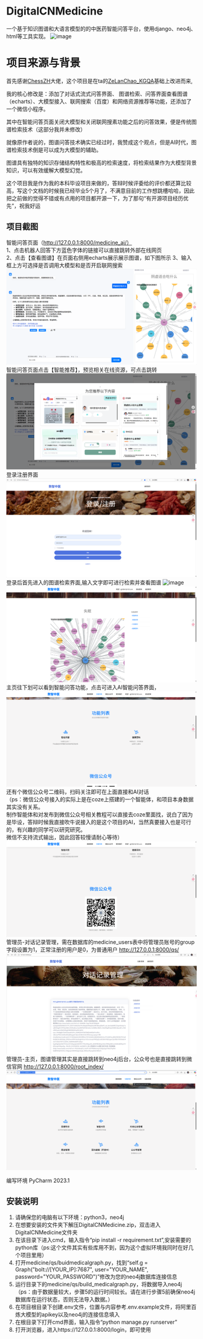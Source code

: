 
# DigitalCNMedicine
一个基于知识图谱和大语言模型的的中医药智能问答平台，使用django、neo4j、html等工具实现。
![image](static/images/readme/GIF.gif)
# 项目来源与背景
首先感谢[ChessZH](https://github.com/ZhChessOvO)大佬，这个项目是在ta的[ZeLanChao_KGQA](https://github.com/ZhChessOvO/ZeLanChao_KGQA)基础上改进而来,  

我的核心修改是：添加了对话式流式问答界面、 图谱检索、问答界面查看图谱（echarts）、大模型接入、联网搜索（百度）和网络资源推荐等功能，还添加了一个微信小程序。  

其中在智能问答页面关闭大模型和关闭联网搜素功能之后的问答效果，便是传统图谱检索技术（这部分我并未修改）

就像原作者说的，图谱问答技术确实已经过时，我赞成这个观点，但是AI时代，图谱检索技术倒是可以成为大模型的辅助。

图谱具有独特的知识存储结构特性和极高的检索速度，将检索结果作为大模型背景知识，可以有效缓解大模型幻觉。

这个项目我是作为我的本科毕设项目来做的，答辩时候评委给的评价都还算比较高，写这个文档的时候我已经毕业5个月了，不满意目前的工作想跳槽哈哈，因此把之前做的觉得不错或有点用的项目都开源一下，为了那句“有开源项目经历优先”，祝我好运

## 项目截图

智能问答页面（http://127.0.0.1:8000/medicine_ai/）  
1、点击机器人回答下方蓝色字体的链接可以直接跳转外部在线网页   
2、点击【查看图谱】在页面右侧用echarts展示展示图谱，如下图所示
3、输入框上方可选择是否调用大模型和是否开启联网搜索
![image](static/images/readme/img0.png)
智能问答页面点击【智能推荐】，预览相关在线资源，可点击跳转
![image](static/images/readme/img1.png)
登录注册界面
![image](static/images/readme/img_4.png)
登录后首先进入的图谱检索界面,输入文字即可进行检索并查看图谱
![image](static/images/readme/img.png)
![image](static/images/readme/img_1.png)
主页往下划可以看到智能问答功能，点击可进入AI智能问答界面，
![image](static/images/readme/img_2.png)
还有个微信公众号二维码，扫码关注即可在上面直接和AI对话  
（ps：微信公众号接入的实际上是在coze上搭建的一个智能体，和项目本身数据其实没有关系。  
制作智能体和对发布到微信公众号相关教程可以直接去coze里面找，说白了因为是毕设，答辩时候我直接吹牛说接入的是这个项目的AI，当然真要接入也是可行的，有兴趣的同学可以研究研究。  
微信不支持流式输出，因此回答较慢请耐心等待）
![image](static/images/readme/img_3.png)
管理员-对话记录管理，需在数据库的medicine_users表中将管理员账号的group字段设置为1，正常注册的用户是0，为普通用户  http://127.0.0.1:8000/qs/
![image](static/images/readme/img_5.png)
管理员-主页，图谱管理其实是直接跳转到neo4j后台，公众号也是直接跳转到微信官网 http://127.0.0.1:8000/root_index/
![image](static/images/readme/img_6.png)


编写环境
PyCharm 2023.1

## 安装说明
1. 请确保您的电脑有以下环境：python3，neo4j
2. 在想要安装的文件夹下解压DigitalCNMedicine.zip，双击进入DigitalCNMedicine文件夹
3. 在该目录下进入cmd，输入指令“pip install -r requirement.txt”,安装需要的python库（ps:这个文件其实有些库用不到，因为这个虚拟环境我同时在好几个项目里用）
4. 打开medicine/qs/buidmedicalgraph.py，找到“self.g = Graph("bolt://[YOUR_IP]:7687", user="YOUR_NAME", password="YOUR_PASSWORD")”修改为您的neo4j数据库连接信息
5. 运行目录下的medicine/qs/build_medicalgraph.py，将数据导入neo4j  （ps：由于数据量较大，步骤5的运行时间较长。请在进行步骤5前确保neo4j数据库在运行状态，否则无法导入数据。）
6. 在项目根目录下创建.env文件，位置与内容参考.env.example文件，将阿里百炼大模型的apikey以及neo4j的连接信息填入
7. 在根目录下打开cmd界面，输入指令“python manage.py runserver”
8. 打开浏览器，进入https://127.0.0.1:8000/login，即可使用


